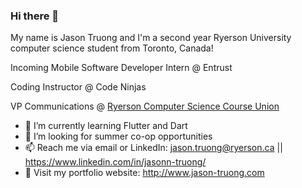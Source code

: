 ### Hi there 👋

My name is Jason Truong and I'm a second year Ryerson University computer science student from Toronto, Canada!

Incoming Mobile Software Developer Intern @ Entrust

Coding Instructor @ Code Ninjas

VP Communications @ [Ryerson Computer Science Course Union](https://www.instagram.com/ryersoncscu/)

- 🌱 I’m currently learning Flutter and Dart
- 🤔 I’m looking for summer co-op opportunities
- 📫 Reach me via email or LinkedIn: jason.truong@ryerson.ca || https://www.linkedin.com/in/jasonn-truong/
- 💬 Visit my portfolio website: http://www.jason-truong.com
